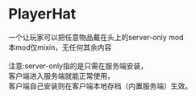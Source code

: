 # PlayerHat
一个让玩家可以把任意物品戴在头上的server-only mod</br>
本mod仅mixin，无任何其余内容</br>
</br>
注意:server-only指的是只需在服务端安装，</br>
客户端进入服务端就能正常使用，</br>
客户端自己安装则在客户端本地存档（内置服务端）生效。</br>
